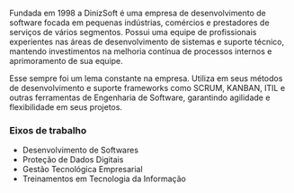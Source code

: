 Fundada em 1998 a DinizSoft é uma empresa de desenvolvimento de software focada em pequenas indústrias, comércios e prestadores de serviços de vários segmentos. Possui uma equipe de profissionais experientes nas áreas de desenvolvimento de sistemas e suporte técnico, mantendo investimentos na melhoria contínua de processos internos e aprimoramento de sua equipe.

Esse sempre foi um lema constante na empresa. Utiliza em seus métodos de desenvolvimento e suporte frameworks como SCRUM, KANBAN, ITIL e outras ferramentas de Engenharia de Software, garantindo agilidade e flexibilidade em seus projetos.

### Eixos de trabalho
- Desenvolvimento de Softwares
- Proteção de Dados Digitais
- Gestão Tecnológica Empresarial
- Treinamentos em Tecnologia da Informação
